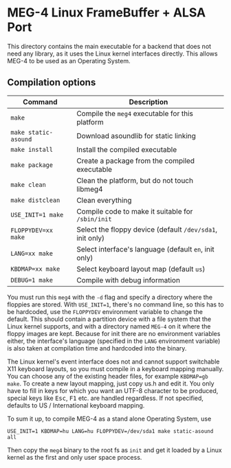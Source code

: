 MEG-4 Linux FrameBuffer + ALSA Port
===================================

This directory contains the main executable for a backend that does not need any library, as it uses the Linux kernel
interfaces directly. This allows MEG-4 to be used as an Operating System.

Compilation options
-------------------

| Command               | Description                                                |
|-----------------------|------------------------------------------------------------|
| `make`                | Compile the `meg4` executable for this platform            |
| `make static-asound`  | Download asoundlib for static linking                      |
| `make install`        | Install the compiled executable                            |
| `make package`        | Create a package from the compiled executable              |
| `make clean`          | Clean the platform, but do not touch libmeg4               |
| `make distclean`      | Clean everything                                           |
| `USE_INIT=1 make`     | Compile code to make it suitable for `/sbin/init`          |
| `FLOPPYDEV=xx make`   | Select the floppy device (default `/dev/sda1`, init only)  |
| `LANG=xx make`        | Select interface's language (default `en`, init only)      |
| `KBDMAP=xx make`      | Select keyboard layout map (default `us`)                  |
| `DEBUG=1 make`        | Compile with debug information                             |

You must run this `meg4` with the `-d` flag and specify a directory where the floppies are stored. With `USE_INIT=1`,
there's no command line, so this has to be hardcoded, use the `FLOPPYDEV` environment variable to change the default.
This should contain a partition device with a file system that the Linux kernel supports, and with a directory named
`MEG-4` on it where the floppy images are kept. Because for init there are no environment variables either, the interface's
language (specified in the `LANG` environment variable) is also taken at compilation time and hardcoded into the binary.

The Linux kernel's event interface does not and cannot support switchable X11 keyboard layouts, so you must compile in
a keyboard mapping manually. You can choose any of the existing header files, for example `KBDMAP=gb make`. To create a
new layout mapping, just copy us.h and edit it. You only have to fill in keys for which you want an UTF-8 character
to be produced, special keys like <kbd>Esc</kbd>, <kbd>F1</kbd> etc. are handled regardless. If not specified, defaults
to US / International keyboard mapping.

To sum it up, to compile MEG-4 as a stand alone Operating System, use
```
USE_INIT=1 KBDMAP=hu LANG=hu FLOPPYDEV=/dev/sda1 make static-asound all
```

Then copy the `meg4` binary to the root fs as `init` and get it loaded by a Linux kernel as the first and only user space process.
